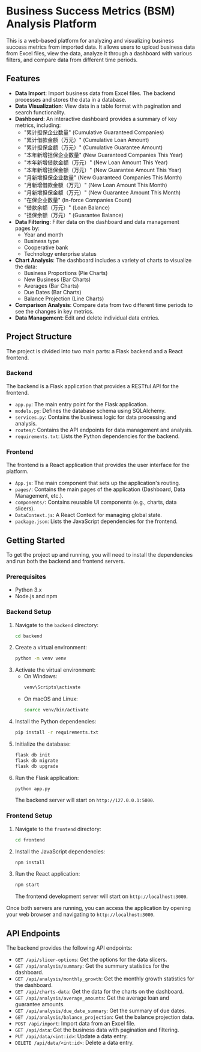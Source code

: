 # Business Success Metrics (BSM) Analysis Platform

This is a web-based platform for analyzing and visualizing business success metrics from imported data. It allows users to upload business data from Excel files, view the data, analyze it through a dashboard with various filters, and compare data from different time periods.

## Features

*   **Data Import**: Import business data from Excel files. The backend processes and stores the data in a database.
*   **Data Visualization**: View data in a table format with pagination and search functionality.
*   **Dashboard**: An interactive dashboard provides a summary of key metrics, including:
    *   "累计担保企业数量" (Cumulative Guaranteed Companies)
    *   "累计借款金额（万元）" (Cumulative Loan Amount)
    *   "累计担保金额（万元）" (Cumulative Guarantee Amount)
    *   "本年新增担保企业数量" (New Guaranteed Companies This Year)
    *   "本年新增借款金额（万元）" (New Loan Amount This Year)
    *   "本年新增担保金额（万元）" (New Guarantee Amount This Year)
    *   "月新增担保企业数量" (New Guaranteed Companies This Month)
    *   "月新增借款金额（万元）" (New Loan Amount This Month)
    *   "月新增担保金额（万元）" (New Guarantee Amount This Month)
    *   "在保企业数量" (In-force Companies Count)
    *   "借款余额（万元）" (Loan Balance)
    *   "担保余额（万元）" (Guarantee Balance)
*   **Data Filtering**: Filter data on the dashboard and data management pages by:
    *   Year and month
    *   Business type
    *   Cooperative bank
    *   Technology enterprise status
*   **Chart Analysis**: The dashboard includes a variety of charts to visualize the data:
    *   Business Proportions (Pie Charts)
    *   New Business (Bar Charts)
    *   Averages (Bar Charts)
    *   Due Dates (Bar Charts)
    *   Balance Projection (Line Charts)
*   **Comparison Analysis**: Compare data from two different time periods to see the changes in key metrics.
*   **Data Management**: Edit and delete individual data entries.

## Project Structure

The project is divided into two main parts: a Flask backend and a React frontend.

### Backend

The backend is a Flask application that provides a RESTful API for the frontend.

*   `app.py`: The main entry point for the Flask application.
*   `models.py`: Defines the database schema using SQLAlchemy.
*   `services.py`: Contains the business logic for data processing and analysis.
*   `routes/`: Contains the API endpoints for data management and analysis.
*   `requirements.txt`: Lists the Python dependencies for the backend.

### Frontend

The frontend is a React application that provides the user interface for the platform.

*   `App.js`: The main component that sets up the application's routing.
*   `pages/`: Contains the main pages of the application (Dashboard, Data Management, etc.).
*   `components/`: Contains reusable UI components (e.g., charts, data slicers).
*   `DataContext.js`: A React Context for managing global state.
*   `package.json`: Lists the JavaScript dependencies for the frontend.

## Getting Started

To get the project up and running, you will need to install the dependencies and run both the backend and frontend servers.

### Prerequisites

*   Python 3.x
*   Node.js and npm

### Backend Setup

1.  Navigate to the `backend` directory:
    ```bash
    cd backend
    ```
2.  Create a virtual environment:
    ```bash
    python -m venv venv
    ```
3.  Activate the virtual environment:
    *   On Windows:
        ```bash
        venv\Scripts\activate
        ```
    *   On macOS and Linux:
        ```bash
        source venv/bin/activate
        ```
4.  Install the Python dependencies:
    ```bash
    pip install -r requirements.txt
    ```
5.  Initialize the database:
    ```bash
    flask db init
    flask db migrate
    flask db upgrade
    ```
6.  Run the Flask application:
    ```bash
    python app.py
    ```
    The backend server will start on `http://127.0.0.1:5000`.

### Frontend Setup

1.  Navigate to the `frontend` directory:
    ```bash
    cd frontend
    ```
2.  Install the JavaScript dependencies:
    ```bash
    npm install
    ```
3.  Run the React application:
    ```bash
    npm start
    ```
    The frontend development server will start on `http://localhost:3000`.

Once both servers are running, you can access the application by opening your web browser and navigating to `http://localhost:3000`.

## API Endpoints

The backend provides the following API endpoints:

*   `GET /api/slicer-options`: Get the options for the data slicers.
*   `GET /api/analysis/summary`: Get the summary statistics for the dashboard.
*   `GET /api/analysis/monthly_growth`: Get the monthly growth statistics for the dashboard.
*   `GET /api/charts-data`: Get the data for the charts on the dashboard.
*   `GET /api/analysis/average_amounts`: Get the average loan and guarantee amounts.
*   `GET /api/analysis/due_date_summary`: Get the summary of due dates.
*   `GET /api/analysis/balance_projection`: Get the balance projection data.
*   `POST /api/import`: Import data from an Excel file.
*   `GET /api/data`: Get the business data with pagination and filtering.
*   `PUT /api/data/<int:id>`: Update a data entry.
*   `DELETE /api/data/<int:id>`: Delete a data entry.